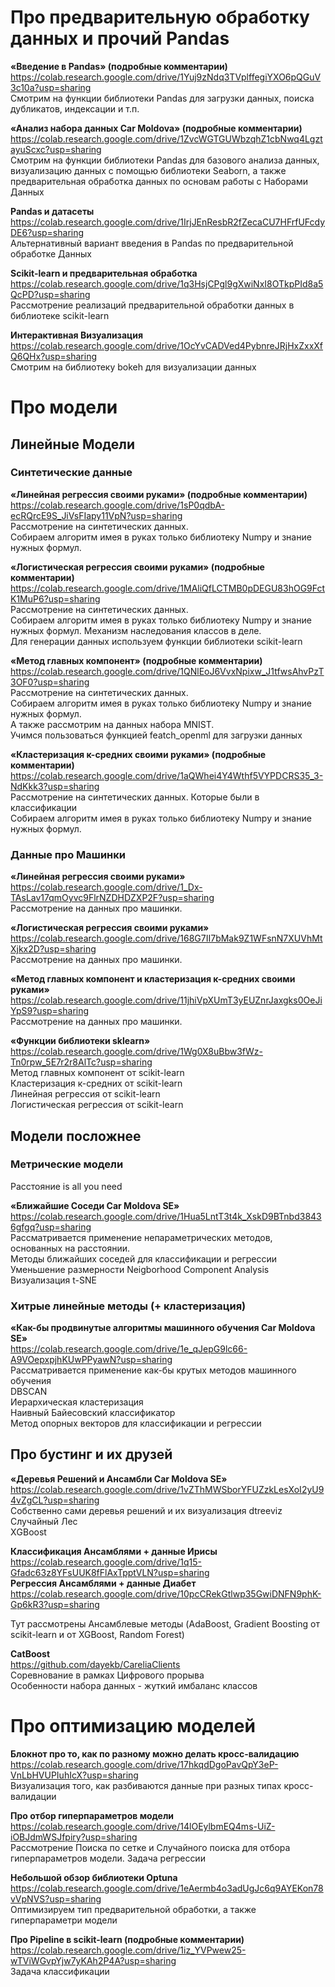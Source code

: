 # Про предварительную обработку данных и прочий Pandas 

**«Введение в Pandas» (подробные комментарии)** <br />
https://colab.research.google.com/drive/1Yuj9zNdq3TVplffegiYXO6pQGuV3c10a?usp=sharing <br /> 
Смотрим на функции библиотеки Pandas для загрузки данных, поиска дубликатов, индексации и т.п. <br />



**«Анализ набора данных Car Moldova» (подробные комментарии)** <br />
https://colab.research.google.com/drive/1ZvcWGTGUWbzqhZ1cbNwq4LgztayuScxc?usp=sharing <br />
Смотрим на функции библиотеки Pandas для базового анализа данных, визуализацию данных с помощью библиотеки Seaborn, а также предварительная обработка данных по основам работы с Наборами Данных 

**Pandas и датасеты** <br />
https://colab.research.google.com/drive/1IrjJEnResbR2fZecaCU7HFrfUFcdyDE6?usp=sharing <br />
Альтернативный вариант введения в Pandas  по предварительной обработке Данных 

**Scikit-learn и предварительная обработка**<br />
https://colab.research.google.com/drive/1q3HsjCPgl9gXwiNxI8OTkpPId8a5QcPD?usp=sharing <br />
Рассмотрение реализаций предварительной обработки данных в библиотеке scikit-learn

**Интерактивная Визуализация**<br />
https://colab.research.google.com/drive/1OcYvCADVed4PybnreJRjHxZxxXfQ6QHx?usp=sharing<br />
Смотрим на библиотеку bokeh для визуализации данных


# Про модели

## Линейные Модели

### Синтетические данные 
**«Линейная регрессия своими руками» (подробные комментарии)**<br />
https://colab.research.google.com/drive/1sP0qdbA-ecRQrcE9S_JiVsFIapy11VpN?usp=sharing <br />
Рассмотрение на синтетических данных. <br />
Собираем алгоритм имея в руках только библиотеку Numpy и знание нужных формул. 

 **«Логистическая регрессия своими руками» (подробные комментарии)**<br />
 https://colab.research.google.com/drive/1MAliQfLCTMB0pDEGU83hOG9FctK1MuP6?usp=sharing <br />
Рассмотрение на синтетических данных. <br />
Собираем алгоритм имея в руках только библиотеку Numpy и знание нужных формул. Механизм наследования классов в деле.<br />
Для генерации данных используем функции библиотеки scikit-learn <br />

 **«Метод главных компонент» (подробные комментарии)**<br />
https://colab.research.google.com/drive/1QNlEoJ6VvxNpixw_J1tfwsAhvPzT3OF0?usp=sharing <br />
Рассмотрение на синтетических данных. <br />
Собираем алгоритм имея в руках только библиотеку Numpy и знание нужных формул. <br />
А также рассмотрим на данных набора MNIST.  <br />
Учимся пользоваться функцией featch_openml для загрузки данных <br />

 **«Кластеризация к-средних своими руками» (подробные комментарии)**<br />
https://colab.research.google.com/drive/1aQWhei4Y4Wthf5VYPDCRS35_3-NdKkk3?usp=sharing <br />
Рассмотрение на синтетических данных. Которые были в классификации <br />
Собираем алгоритм имея в руках только библиотеку Numpy и знание нужных формул. 


### Данные про Машинки
**«Линейная регрессия своими руками»**<br />
https://colab.research.google.com/drive/1_Dx-TAsLav17qmOyvc9FlrNZDHDZXP2F?usp=sharing <br />
Рассмотрение на данных про машинки.

 **«Логистическая регрессия своими руками»**<br />
https://colab.research.google.com/drive/168G7II7bMak9Z1WFsnN7XUVhMtXjkx2D?usp=sharing <br />
Рассмотрение на данных про машинки.

 **«Метод главных компонент и кластеризация к-средних своими руками»** <br />
https://colab.research.google.com/drive/11jhiVpXUmT3yEUZnrJaxgks0OeJiYpS9?usp=sharing<br />
Рассмотрение на данных про машинки.


 **«Функции библиотеки sklearn»**<br />
https://colab.research.google.com/drive/1Wg0X8uBbw3fWz-Tn0rpw_5E7r2r8AlTc?usp=sharing <br />
Метод главных компонент от scikit-learn <br />
Кластеризация к-средних от scikit-learn <br />
Линейная регрессия от scikit-learn <br />
Логистическая регрессия от scikit-learn <br />

## Модели посложнее

### Метрические модели 

Расстояние is all you need

**«Ближайшие Соседи Car Moldova SE»** <br />
https://colab.research.google.com/drive/1Hua5LntT3t4k_XskD9BTnbd38436gfgq?usp=sharing <br /> 
Рассматривается применение непараметрических методов, основанных на расстоянии.<br />
Методы ближайших соседей для классификации и регрессии <br />
Уменьшение размерности Neigborhood Component Analysis <br />
Визуализация t-SNE <br />

### Хитрые линейные методы (+ кластеризация) 

**«Как-бы продвинутые алгоритмы машинного обучения Car Moldova SE»** <br />
https://colab.research.google.com/drive/1e_qJepG9lc66-A9VOepxpjhKUwPPyawN?usp=sharing <br /> 
Рассматривается применение как-бы крутых методов машинного обучения<br />
DBSCAN <br />
Иерархическая кластеризация <br />
Наивный Байесовский классификатор <br />
Метод опорных векторов для классификации и регрессии<br />

## Про бустинг и их друзей

**«Деревья Решений и Ансамбли Car Moldova SE»** <br />
https://colab.research.google.com/drive/1vZThMWSborYFUZzkLesXoI2yU94vZgCL?usp=sharing <br /> 
Собственно сами деревья решений и их визуализация dtreeviz <br />
Случайный Лес <br />
ХGBoost <br />

**Классификация Ансамблями + данные Ирисы** <br />
https://colab.research.google.com/drive/1q15-Gfadc63z8YFsUUK8fFlAxTpptVLN?usp=sharing <br />
**Регрессия Ансамблями + данные Диабет** <br />
https://colab.research.google.com/drive/10pcCRekGtlwp35GwiDNFN9phK-Gp6kR3?usp=sharing <br />

Тут рассмотрены Ансамблевые методы (AdaBoost, Gradient Boosting от scikit-learn и от XGBoost, Random Forest)

**CatBoost** <br />
https://github.com/dayekb/CareliaClients <br />
Соревнование в рамках Цифрового прорыва <br />
Особенности набора данных - жуткий имбаланс классов <br />

# Про оптимизацию моделей

**Блокнот про то, как по разному можно делать кросс-валидацию** <br />
https://colab.research.google.com/drive/17hkqdDgoPavQpY3eP-VnLbHVUPIuhIcX?usp=sharing<br />
Визуализация того, как разбиваются данные при разных типах кросс-валидации

**Про отбор гиперпараметров модели** <br />
https://colab.research.google.com/drive/14lOEylbmEQ4ms-UiZ-iOBJdmWSJfpiry?usp=sharing <br />
Рассмотрение Поиска по сетке и Случайного поиска для отбора гиперпараметров модели.
Задача регрессии

**Небольшой обзор библиотеки Optuna**<br />
https://colab.research.google.com/drive/1eAermb4o3adUgJc6q9AYEKon78vVpNVS?usp=sharing<br />
Оптимизируем тип предварительной обработки, а также гиперпараметри модели

**Про Pipeline в scikit-learn	 (подробные комментарии)**<br />
https://colab.research.google.com/drive/1iz_YVPwew25-wTViWGvpYjw7yKAh2P4A?usp=sharing<br />
Задача классификации



